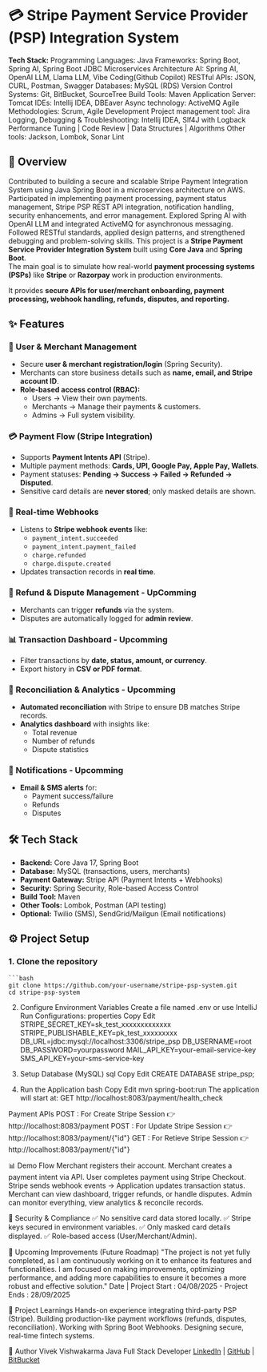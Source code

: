 # 💳 Stripe Payment Service Provider (PSP) Integration System
**Tech Stack:** 
Programming Languages: Java
Frameworks: Spring Boot, Spring AI,  Spring Boot JDBC
Microservices Architecture
AI: Spring AI, OpenAI LLM, Llama LLM, Vibe Coding(Github Copilot)
RESTful APIs: JSON, CURL, Postman, Swagger
Databases: MySQL (RDS)
Version Control Systems: Git, BitBucket, SourceTree
Build Tools: Maven
Application Server: Tomcat
IDEs: Intellij IDEA, DBEaver
Async technology: ActiveMQ
Agile Methodologies: Scrum, Agile Development
Project management tool: Jira
Logging, Debugging & Troubleshooting: Intellij IDEA, Slf4J with Logback
Performance Tuning | Code Review | Data Structures | Algorithms
Other tools: Jackson, Lombok, Sonar Lint


## 📌 Overview
Contributed to building a secure and scalable Stripe Payment Integration System using Java Spring Boot in a microservices 
architecture on AWS. Participated in implementing payment processing, payment status management, Stripe PSP REST API 
integration, notification handling, security enhancements, and error management. Explored Spring AI with OpenAI LLM and 
integrated ActiveMQ for asynchronous messaging. Followed RESTful standards, applied design patterns, and strengthened 
debugging and problem-solving skills. 
This project is a **Stripe Payment Service Provider Integration System** built using **Core Java** and **Spring Boot**.  
The main goal is to simulate how real-world **payment processing systems (PSPs)** like **Stripe** or **Razorpay** work in production environments.

It provides **secure APIs for user/merchant onboarding, payment processing, webhook handling, refunds, disputes, and reporting.**

## ✨ Features

### 🔑 User & Merchant Management
- Secure **user & merchant registration/login** (Spring Security).
- Merchants can store business details such as **name, email, and Stripe account ID**.
- **Role-based access control (RBAC):**
    - Users → View their own payments.
    - Merchants → Manage their payments & customers.
    - Admins → Full system visibility.

### 💳 Payment Flow (Stripe Integration)
- Supports **Payment Intents API** (Stripe).
- Multiple payment methods: **Cards, UPI, Google Pay, Apple Pay, Wallets**.
- Payment statuses: **Pending → Success → Failed → Refunded → Disputed**.
- Sensitive card details are **never stored**; only masked details are shown.

### 🔔 Real-time Webhooks
- Listens to **Stripe webhook events** like:
    - `payment_intent.succeeded`
    - `payment_intent.payment_failed`
    - `charge.refunded`
    - `charge.dispute.created`
- Updates transaction records in **real time**.

### 📑 Refund & Dispute Management - UpComming 
- Merchants can trigger **refunds** via the system.
- Disputes are automatically logged for **admin review**.

### 📊 Transaction Dashboard - Upcomming 
- Filter transactions by **date, status, amount, or currency**.
- Export history in **CSV or PDF format**.

### 🔄 Reconciliation & Analytics - Upcomming 
- **Automated reconciliation** with Stripe to ensure DB matches Stripe records.
- **Analytics dashboard** with insights like:
    - Total revenue
    - Number of refunds
    - Dispute statistics

### 📩 Notifications - Upcomming 
- **Email & SMS alerts** for:
    - Payment success/failure
    - Refunds
    - Disputes

## 🛠️ Tech Stack

- **Backend:** Core Java 17, Spring Boot
- **Database:** MySQL (transactions, users, merchants)
- **Payment Gateway:** Stripe API (Payment Intents + Webhooks)
- **Security:** Spring Security, Role-based Access Control
- **Build Tool:** Maven
- **Other Tools:** Lombok, Postman (API testing)
- **Optional:** Twilio (SMS), SendGrid/Mailgun (Email notifications)

## ⚙️ Project Setup

### 1. Clone the repository
    ```bash
    git clone https://github.com/your-username/stripe-psp-system.git
    cd stripe-psp-system

2. Configure Environment Variables
    Create a file named .env or use IntelliJ Run Configurations:
    properties
    Copy
    Edit
    STRIPE_SECRET_KEY=sk_test_xxxxxxxxxxxxx
    STRIPE_PUBLISHABLE_KEY=pk_test_xxxxxxxxx
    DB_URL=jdbc:mysql://localhost:3306/stripe_psp
    DB_USERNAME=root
    DB_PASSWORD=yourpassword
    MAIL_API_KEY=your-email-service-key
    SMS_API_KEY=your-sms-service-key

3. Setup Database (MySQL)
    sql
    Copy
    Edit
    CREATE DATABASE stripe_psp;

4. Run the Application
bash
Copy
Edit
mvn spring-boot:run
The application will start at: GET http://localhost:8083/payment/health_check

Payment APIs
    POST : For Create Stripe Session
    👉 http://localhost:8083/payment
    POST : For Update Stripe Session
    👉 http://localhost:8083/payment/{"id"}
    GET : For Retieve Stripe Session
    👉 http://localhost:8083/payment/{"id"}

📊 Demo Flow
Merchant registers their account.
Merchant creates a payment intent via API.
User completes payment using Stripe Checkout.
Stripe sends webhook events → Application updates transaction status.
Merchant can view dashboard, trigger refunds, or handle disputes.
Admin can monitor everything, view analytics & reconcile records.

🔐 Security & Compliance
✅ No sensitive card data stored locally.
✅ Stripe keys secured in environment variables.
✅ Only masked card details displayed.
✅ Role-based access (User/Merchant/Admin).

📌 Upcoming Improvements (Future Roadmap)
"The project is not yet fully completed, as I am continuously working on it to enhance its features and functionalities. I am focused on making improvements, optimizing performance, and adding more capabilities to ensure it becomes a more robust and effective solution."
Date | Project Start : 04/08/2025 - Project Ends : 28/09/2025

🚀 Project Learnings
Hands-on experience integrating third-party PSP (Stripe).
Building production-like payment workflows (refunds, disputes, reconciliation).
Working with Spring Boot Webhooks.
Designing secure, real-time fintech systems.

👤 Author
Vivek Vishwakarma
Java Full Stack Developer
[LinkedIn](https://www.linkedin.com/in/vivek-vishwakarma-) | [GitHub](https://github.com/VivekVishwakarma12345) | [BitBucket](https://bitbucket.org/spspismain/stripe-psp-integration/src/main/)
